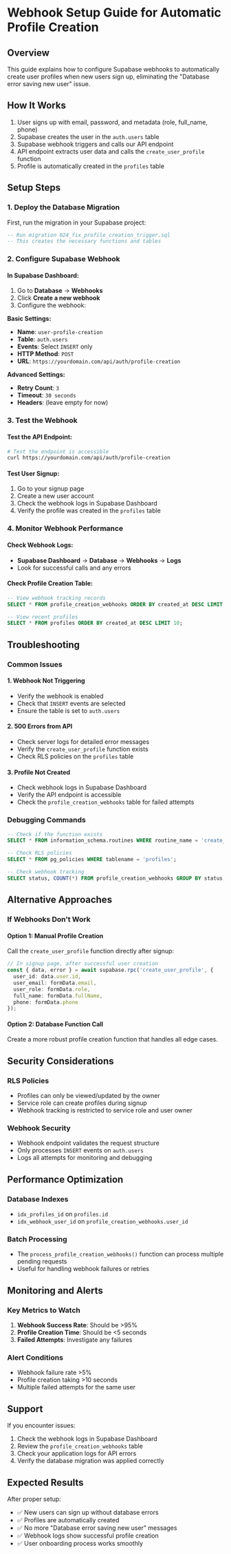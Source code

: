 # Webhook Setup Guide for Automatic Profile Creation

## Overview
This guide explains how to configure Supabase webhooks to automatically create user profiles when new users sign up, eliminating the "Database error saving new user" issue.

## How It Works
1. User signs up with email, password, and metadata (role, full_name, phone)
2. Supabase creates the user in the `auth.users` table
3. Supabase webhook triggers and calls our API endpoint
4. API endpoint extracts user data and calls the `create_user_profile` function
5. Profile is automatically created in the `profiles` table

## Setup Steps

### 1. Deploy the Database Migration
First, run the migration in your Supabase project:

```sql
-- Run migration 024_fix_profile_creation_trigger.sql
-- This creates the necessary functions and tables
```

### 2. Configure Supabase Webhook

#### In Supabase Dashboard:
1. Go to **Database** → **Webhooks**
2. Click **Create a new webhook**
3. Configure the webhook:

**Basic Settings:**
- **Name**: `user-profile-creation`
- **Table**: `auth.users`
- **Events**: Select `INSERT` only
- **HTTP Method**: `POST`
- **URL**: `https://yourdomain.com/api/auth/profile-creation`

**Advanced Settings:**
- **Retry Count**: `3`
- **Timeout**: `30 seconds`
- **Headers**: (leave empty for now)

### 3. Test the Webhook

#### Test the API Endpoint:
```bash
# Test the endpoint is accessible
curl https://yourdomain.com/api/auth/profile-creation
```

#### Test User Signup:
1. Go to your signup page
2. Create a new user account
3. Check the webhook logs in Supabase Dashboard
4. Verify the profile was created in the `profiles` table

### 4. Monitor Webhook Performance

#### Check Webhook Logs:
- **Supabase Dashboard** → **Database** → **Webhooks** → **Logs**
- Look for successful calls and any errors

#### Check Profile Creation Table:
```sql
-- View webhook tracking records
SELECT * FROM profile_creation_webhooks ORDER BY created_at DESC LIMIT 10;

-- View recent profiles
SELECT * FROM profiles ORDER BY created_at DESC LIMIT 10;
```

## Troubleshooting

### Common Issues

#### 1. Webhook Not Triggering
- Verify the webhook is enabled
- Check that `INSERT` events are selected
- Ensure the table is set to `auth.users`

#### 2. 500 Errors from API
- Check server logs for detailed error messages
- Verify the `create_user_profile` function exists
- Check RLS policies on the `profiles` table

#### 3. Profile Not Created
- Check webhook logs in Supabase Dashboard
- Verify the API endpoint is accessible
- Check the `profile_creation_webhooks` table for failed attempts

### Debugging Commands

```sql
-- Check if the function exists
SELECT * FROM information_schema.routines WHERE routine_name = 'create_user_profile';

-- Check RLS policies
SELECT * FROM pg_policies WHERE tablename = 'profiles';

-- Check webhook tracking
SELECT status, COUNT(*) FROM profile_creation_webhooks GROUP BY status;
```

## Alternative Approaches

### If Webhooks Don't Work

#### Option 1: Manual Profile Creation
Call the `create_user_profile` function directly after signup:

```typescript
// In signup page, after successful user creation
const { data, error } = await supabase.rpc('create_user_profile', {
  user_id: data.user.id,
  user_email: formData.email,
  user_role: formData.role,
  full_name: formData.fullName,
  phone: formData.phone
});
```

#### Option 2: Database Function Call
Create a more robust profile creation function that handles all edge cases.

## Security Considerations

### RLS Policies
- Profiles can only be viewed/updated by the owner
- Service role can create profiles during signup
- Webhook tracking is restricted to service role and user owner

### Webhook Security
- Webhook endpoint validates the request structure
- Only processes `INSERT` events on `auth.users`
- Logs all attempts for monitoring and debugging

## Performance Optimization

### Database Indexes
- `idx_profiles_id` on `profiles.id`
- `idx_webhook_user_id` on `profile_creation_webhooks.user_id`

### Batch Processing
- The `process_profile_creation_webhooks()` function can process multiple pending requests
- Useful for handling webhook failures or retries

## Monitoring and Alerts

### Key Metrics to Watch
1. **Webhook Success Rate**: Should be >95%
2. **Profile Creation Time**: Should be <5 seconds
3. **Failed Attempts**: Investigate any failures

### Alert Conditions
- Webhook failure rate >5%
- Profile creation taking >10 seconds
- Multiple failed attempts for the same user

## Support

If you encounter issues:
1. Check the webhook logs in Supabase Dashboard
2. Review the `profile_creation_webhooks` table
3. Check your application logs for API errors
4. Verify the database migration was applied correctly

## Expected Results

After proper setup:
- ✅ New users can sign up without database errors
- ✅ Profiles are automatically created
- ✅ No more "Database error saving new user" messages
- ✅ Webhook logs show successful profile creation
- ✅ User onboarding process works smoothly

